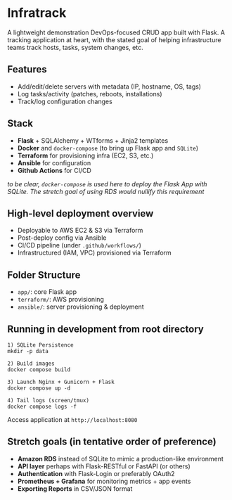 # Infratrack

A lightweight demonstration DevOps-focused CRUD app built with Flask. A tracking application at heart, with the stated goal of helping infrastructure teams track hosts, tasks, system changes, etc.

## Features 

- Add/edit/delete servers with metadata (IP, hostname, OS, tags)
- Log tasks/activity (patches, reboots, installations)
- Track/log configuration changes

## Stack

- **Flask** + SQLAlchemy + WTforms + Jinja2 templates
- **Docker** and `docker-compose` (to bring up Flask app and `SQLite`)
- **Terraform** for provisioning infra (EC2, S3, etc.)
- **Ansible** for configuration
- **Github Actions** for CI/CD

*to be clear, `docker-compose` is used here to deploy the Flask App with SQLite. The stretch goal of using RDS would nullify this requirement*

## High-level deployment overview


- Deployable to AWS EC2 & S3 via Terraform
- Post-deploy config via Ansible
- CI/CD pipeline (under `.github/workflows/`)
- Infrastructured (IAM, VPC) provisioned via Terraform

## Folder Structure

- `app/`: core Flask app
- `terraform/`: AWS provisioning
- `ansible/`: server provisioning & deployment

## Running in development from root directory

```
1) SQLite Persistence
mkdir -p data

2) Build images
docker compose build

3) Launch Nginx + Gunicorn + Flask
docker compose up -d

4) Tail logs (screen/tmux)
docker compose logs -f
```
Access application at `http://localhost:8080`

## Stretch goals (in tentative order of preference)

- **Amazon RDS** instead of SQLite to mimic a production-like environment
- **API layer** perhaps with Flask-RESTful or FastAPI (or others)
- **Authentication** with Flask-Login or preferably OAuth2
- **Prometheus + Grafana** for monitoring metrics + app events
- **Exporting Reports** in CSV/JSON format 



